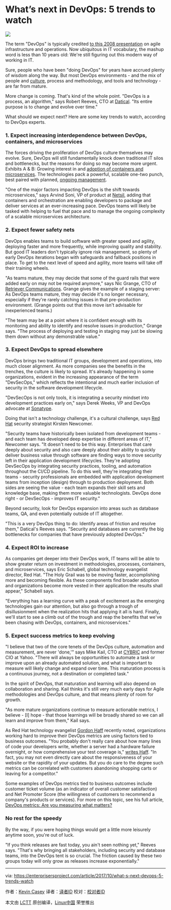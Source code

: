 What’s next in DevOps: 5 trends to watch
======

![](https://enterprisersproject.com/sites/default/files/styles/620x350/public/images/CIO%20Magnifying%20Glass%20Code.png?itok=IqZsJCEH)

The term "DevOps" is typically credited [to this 2008 presentation][1] on agile infrastructure and operations. Now ubiquitous in IT vocabulary, the mashup word is less than 10 years old: We're still figuring out this modern way of working in IT.

Sure, people who have been "doing DevOps" for years have accrued plenty of wisdom along the way. But most DevOps environments - and the mix of people and [culture][2], process and methodology, and tools and technology - are far from mature.

More change is coming. That's kind of the whole point. "DevOps is a process, an algorithm," says Robert Reeves, CTO at [Datical][3]. "Its entire purpose is to change and evolve over time."

What should we expect next? Here are some key trends to watch, according to DevOps experts.

### 1. Expect increasing interdependence between DevOps, containers, and microservices

The forces driving the proliferation of DevOps culture themselves may evolve. Sure, DevOps will still fundamentally knock down traditional IT silos and bottlenecks, but the reasons for doing so may become more urgent. Exhibits A & B: Growing interest in and [adoption of containers and microservices][4]. The technologies pack a powerful, scalable one-two punch, best paired with planned, [ongoing management][5].

"One of the major factors impacting DevOps is the shift towards microservices," says Arvind Soni, VP of product at [Netsil][6], adding that containers and orchestration are enabling developers to package and deliver services at an ever-increasing pace. DevOps teams will likely be tasked with helping to fuel that pace and to manage the ongoing complexity of a scalable microservices architecture.

### 2. Expect fewer safety nets

DevOps enables teams to build software with greater speed and agility, deploying faster and more frequently, while improving quality and stability. But good IT leaders don't typically ignore risk management, so plenty of early DevOps iterations began with safeguards and fallback positions in place. To get to the next level of speed and agility, more teams will take off their training wheels.

"As teams mature, they may decide that some of the guard rails that were added early on may not be required anymore," says Nic Grange, CTO of [Retriever Communications][7]. Grange gives the example of a staging server: As DevOps teams mature, they may decide it's no longer necessary, especially if they're rarely catching issues in that pre-production environment. (Grange points out that this move isn't advisable for inexperienced teams.)

"The team may be at a point where it is confident enough with its monitoring and ability to identify and resolve issues in production," Grange says. "The process of deploying and testing in staging may just be slowing them down without any demonstrable value."

### 3. Expect DevOps to spread elsewhere

DevOps brings two traditional IT groups, development and operations, into much closer alignment. As more companies see the benefits in the trenches, the culture is likely to spread. It's already happening in some organizations, evident in the increasing appearance of the term "DevSecOps," which reflects the intentional and much earlier inclusion of security in the software development lifecycle.

"DevSecOps is not only tools, it is integrating a security mindset into development practices early on," says Derek Weeks, VP and DevOps advocate at [Sonatype][8].

Doing that isn't a technology challenge, it's a cultural challenge, says [Red Hat][9] security strategist Kirsten Newcomer.

"Security teams have historically been isolated from development teams - and each team has developed deep expertise in different areas of IT," Newcomer says. "It doesn't need to be this way. Enterprises that care deeply about security and also care deeply about their ability to quickly deliver business value through software are finding ways to move security left in their application development lifecycles. They're adopting DevSecOps by integrating security practices, tooling, and automation throughout the CI/CD pipeline. To do this well, they're integrating their teams - security professionals are embedded with application development teams from inception (design) through to production deployment. Both sides are seeing the value - each team expands their skill sets and knowledge base, making them more valuable technologists. DevOps done right - or DevSecOps - improves IT security."

Beyond security, look for DevOps expansion into areas such as database teams, QA, and even potentially outside of IT altogether.

"This is a very DevOps thing to do: Identify areas of friction and resolve them," Datical's Reeves says. "Security and databases are currently the big bottlenecks for companies that have previously adopted DevOps."

### 4. Expect ROI to increase

As companies get deeper into their DevOps work, IT teams will be able to show greater return on investment in methodologies, processes, containers, and microservices, says Eric Schabell, global technology evangelist director, Red Hat. "The Holy Grail was to be moving faster, accomplishing more and becoming flexible. As these components find broader adoption and organizations become more vested in their application the results shall appear," Schabell says.

"Everything has a learning curve with a peak of excitement as the emerging technologies gain our attention, but also go through a trough of disillusionment when the realization hits that applying it all is hard. Finally, we'll start to see a climb out of the trough and reap the benefits that we've been chasing with DevOps, containers, and microservices."

### 5. Expect success metrics to keep evolving

"I believe that two of the core tenets of the DevOps culture, automation and measurement, are never 'done,'" says Mike Kail, CTO at [CYBRIC][10] and former CIO at Yahoo. "There will always be opportunities to automate a task or improve upon an already automated solution, and what is important to measure will likely change and expand over time. This maturation process is a continuous journey, not a destination or completed task."

In the spirit of DevOps, that maturation and learning will also depend on collaboration and sharing. Kail thinks it's still very much early days for Agile methodologies and DevOps culture, and that means plenty of room for growth.

"As more mature organizations continue to measure actionable metrics, I believe - [I] hope - that those learnings will be broadly shared so we can all learn and improve from them," Kail says.

As Red Hat technology evangelist [Gordon Haff][11] recently noted, organizations working hard to improve their DevOps metrics are using factors tied to business outcomes. "You probably don't really care about how many lines of code your developers write, whether a server had a hardware failure overnight, or how comprehensive your test coverage is," [writes Haff][12]. "In fact, you may not even directly care about the responsiveness of your website or the rapidity of your updates. But you do care to the degree such metrics can be correlated with customers abandoning shopping carts or leaving for a competitor."

Some examples of DevOps metrics tied to business outcomes include customer ticket volume (as an indicator of overall customer satisfaction) and Net Promoter Score (the willingness of customers to recommend a company's products or services). For more on this topic, see his full article, [DevOps metrics: Are you measuring what matters? ][12]

### No rest for the speedy

By the way, if you were hoping things would get a little more leisurely anytime soon, you're out of luck.

"If you think releases are fast today, you ain't seen nothing yet," Reeves says. "That's why bringing all stakeholders, including security and database teams, into the DevOps tent is so crucial. The friction caused by these two groups today will only grow as releases increase exponentially."

--------------------------------------------------------------------------------

via: https://enterprisersproject.com/article/2017/10/what-s-next-devops-5-trends-watch

作者：[Kevin Casey][a]
译者：[译者ID](https://github.com/译者ID)
校对：[校对者ID](https://github.com/校对者ID)

本文由 [LCTT](https://github.com/LCTT/TranslateProject) 原创编译，[Linux中国](https://linux.cn/) 荣誉推出

[a]:https://enterprisersproject.com/user/kevin-casey
[1]:http://www.jedi.be/presentations/agile-infrastructure-agile-2008.pdf
[2]:https://enterprisersproject.com/article/2017/9/5-ways-nurture-devops-culture
[3]:https://www.datical.com/
[4]:https://enterprisersproject.com/article/2017/9/microservices-and-containers-6-things-know-start-time
[5]:https://enterprisersproject.com/article/2017/10/microservices-and-containers-6-management-tips-long-haul
[6]:https://netsil.com/
[7]:http://retrievercommunications.com/
[8]:https://www.sonatype.com/
[9]:https://www.redhat.com/en/
[10]:https://www.cybric.io/
[11]:https://enterprisersproject.com/user/gordon-haff
[12]:https://enterprisersproject.com/article/2017/7/devops-metrics-are-you-measuring-what-matters
